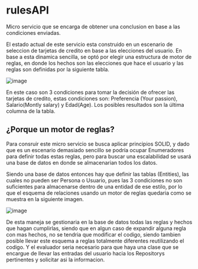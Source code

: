 # rulesAPI
Micro servicio que se encarga de obtener una conclusion en base a las condiciones enviadas.

El estado actual de este servicio esta construido en un escenario de seleccion de tarjetas de credito en base a las elecciones del usuario. En base a esta dinamica sencilla, se optó por elegir una estructura de motor de reglas, en donde los hechos son las elecciones que hace el usuario y las reglas son definidas por la siguiente tabla.

![image](https://user-images.githubusercontent.com/46451243/153535546-fb21a04f-33b4-4f31-bb14-48b582e207ce.png)

En este caso son 3 condiciones para tomar la decisión de ofrecer las tarjetas de credito, estas condiciones son: Preferencia (Your passion), Salario(Montly salary) y Edad(Age). Los posibles resultados son la última columna de la tabla.

<h2>¿Porque un motor de reglas?</h2>
Para consruir este micro servicio se busca aplicar principios SOLID, y dado que es un escenario demasiado sencillo se podría ocupar Enumeradores para definir todas estas reglas, pero para buscar una escalabilidad se usará una base de datos en donde se almacenarian todos los datos.

Siendo una base de datos entonces hay que definir las tablas (Entities), las cuales no pueden ser Persona o Usuario, pues las 3 condiciones no son suficientes para almacenarse dentro de una entidad de ese estilo, por lo que el esquema de relaciones usando un motor de reglas quedaria como se muestra en la siguiente imagen.

![image](https://user-images.githubusercontent.com/46451243/154749562-cc24e822-9bb5-4b05-b522-f9fb1d661d9f.png)

De esta maneja se gestionaria en la base de datos todas las reglas y hechos que hagan cumplirlas, siendo que en algun caso de expandir alguna regla con mas hechos, no se tendria que modificar el codigo, siendo tambien posible llevar este esquema a reglas totalmente diferentes reutilizando el codigo. Y el evaluador seria necesario para que haya una clase que se encargue de llevar las entradas del usuario hacia los Repositorys pertinentes y solicitar asi la informacion.
